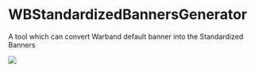 # WBStandardizedBannersGenerator
A tool which can convert Warband default banner into the Standardized Banners  

![](https://media.moddb.com/cache/images/downloads/1/230/229195/thumb_620x2000/icon.png)  
